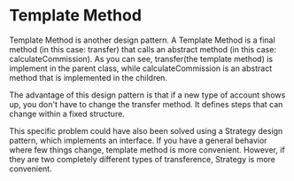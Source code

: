 # Template Method

Template Method is another design pattern. A Template Method is a final method (in this case: transfer) that calls
an abstract method (in this case: calculateCommission). As you can see, transfer(the template method) is implement in
the parent class, while calculateCommission is an abstract method that is implemented in the children.

The advantage of this design pattern is that if a new type of account shows up, you don't have to change the
transfer method. It defines steps that can change within a fixed structure.

This specific problem could have also been solved using a Strategy design pattern, which implements an interface.
If you have a general behavior where few things change, template method is more convenient. However, if they are
two completely different types of transference, Strategy is more convenient.
